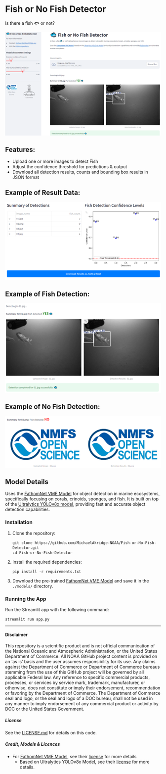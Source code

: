 # Fish or No Fish Detector
Is there a fish 🐟 or not? 

<img src="./images/screenshots/02.png"/>

## Features:
- Upload one or more images to detect Fish
- Adjust the confidence threshold for predictions & output
- Download all detection results, counts and bounding box results in JSON format

## Example of Result Data:
<img src="./images/screenshots/03.png"/>

## Example of Fish Detection:
<img src="./images/screenshots/05.png"/>

## Example of No Fish Detection:
<img src="./images/screenshots/04.png"/>

## Model Details
Uses the [FathomNet VME Model](https://huggingface.co/FathomNet/vulnerable-marine-ecosystems) for object detection in marine ecosystems, specifically focusing on corals, crinoids, sponges, and fish. It is built on top of the [Ultralytics YOLOv8x model](https://github.com/ultralytics/ultralytics/), providing fast and accurate object detection capabilities.

### Installation
1. Clone the repository:
    ```
    git clone https://github.com/MichaelAkridge-NOAA/Fish-or-No-Fish-Detector.git
    cd Fish-or-No-Fish-Detector
    ```
2. Install the required dependencies:
    ```
    pip install -r requirements.txt
    ```
3. Download the pre-trained [FathomNet VME Model](https://huggingface.co/FathomNet/vulnerable-marine-ecosystems/blob/main/best.pt) and save it in the `./models/` directory.

### Running the App

Run the Streamlit app with the following command:
```
streamlit run app.py
```
----------
#### Disclaimer
This repository is a scientific product and is not official communication of the National Oceanic and Atmospheric Administration, or the United States Department of Commerce. All NOAA GitHub project content is provided on an ‘as is’ basis and the user assumes responsibility for its use. Any claims against the Department of Commerce or Department of Commerce bureaus stemming from the use of this GitHub project will be governed by all applicable Federal law. Any reference to specific commercial products, processes, or services by service mark, trademark, manufacturer, or otherwise, does not constitute or imply their endorsement, recommendation or favoring by the Department of Commerce. The Department of Commerce seal and logo, or the seal and logo of a DOC bureau, shall not be used in any manner to imply endorsement of any commercial product or activity by DOC or the United States Government.

##### License 
See the [LICENSE.md](./LICENSE.md) for details on this code.

##### Credit, Models & Licences
- For [FathomNet VME Model](https://huggingface.co/FathomNet/vulnerable-marine-ecosystems), see their [license](https://huggingface.co/datasets/choosealicense/licenses/blob/main/markdown/cc-by-4.0.md) for more details
    - Based on Ultralytics YOLOv8x Model, see their [license](https://github.com/ultralytics/ultralytics/blob/main/LICENSE) for more details.  
